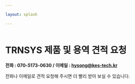 ```yaml
---

layout: splash

---
```

<figure claass="align-center">
	<img src="{{ site.url }}/assets/images/splash.png" alt="">
</figure>

# TRNSYS 제품 및 용역 견적 요청
**전화 : 070-5173-0630 / 이메일 : hysong@kes-tech.kr**

전화나 이메일로 견적 요청해 주시면 더 빨리 받아 보실 수 있습니다. 

<figure style="width: 150px" claass="align-left">
	<img src="{{ site.url }}/assets/images/logo.jpg" alt="">
</figure>
<figure style="width: 150px" claass="align-center">
	<img src="{{ site.url }}/assets/images/pic1.jpg" alt="">
</figure>
<figure style="width: 150px" claass="align-right">
	<img src="{{ site.url }}/assets/images/pic2.jpg" alt="">
</figure>
